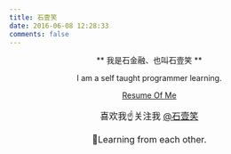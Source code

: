 ```yaml
---
title: 石壹笑
date: 2016-06-08 12:28:33
comments: false
---
```





<div align = "center">
	<p>** 我是石金融、也叫石壹笑 **</p><p>I am a self­ taught programmer learning.</p>
	<a href="https://resume.shijinrong.cn" target="_blank">Resume Of Me</a>
</div>

<div style="display: none;">
	大学生，脑洞大，敢尝试，乐意思考，有梦想，不愿随波浊流
爱生活，会运动，敢拼搏，敢说敢做，有爱心，知道人情世故

现在以**学**为主，**识**为辅；以**阅**为先，**言**之随。

### 个人广告词

- 像猪一样不动心
- 一个未知人说「未知话」
- 有时候选择比坚持更重要，但成功需要的坚持
- 视己慎独
- 坚持做自己喜欢的事是一件十分痛苦的事情

### 曾经
 [《我想唠叨唠叨几句：》](http://mp.weixin.qq.com/s?__biz=MzI1MDA0MDU1Nw==&mid=208872417&idx=1&sn=787f636ec45690cf4506fe130be43c58#rd)
[《不想做永远都不代表你不用做》](http://mp.weixin.qq.com/s?__biz=MzI1MDA0MDU1Nw==&mid=400257374&idx=1&sn=d04cf303b17b219bfab8e73efad873a1#rd)

</div>

<div align = "center" style="font-size: 16px;font-weight: 400">
	<p>喜欢我☝关注我 <a href="https://m.weibo.cn/p/1005055295718338" target="_blank">@石壹笑</a>
	</p>
	<p>🍔Learning from each other.</p>


</div>

